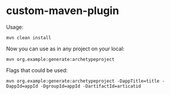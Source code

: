 # custom-maven-plugin

Usage:

```
mvn clean install
```
 
 
Now you can use as in any project on your local:

```
mvn org.example:generate:archetypeproject
```

Flags that could be used:


```
mvn org.example:generate:archetypeproject -DappTitle=title -DappId=appId -DgroupId=appId -DartifactId=articatid
```

